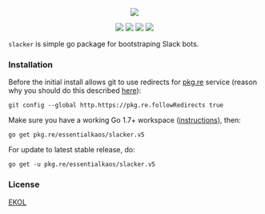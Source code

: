 <p align="center"><a href="#readme"><img src="https://gh.kaos.io/slacker.svg"/></a></p>

<p align="center">
  <a href="https://godoc.org/pkg.re/essentialkaos/slacker.v6"><img src="https://godoc.org/pkg.re/essentialkaos/slacker.v6?status.svg"></a>
  <a href="https://goreportcard.com/report/github.com/essentialkaos/slacker"><img src="https://goreportcard.com/badge/github.com/essentialkaos/slacker"></a>
  <a href="https://codebeat.co/projects/github-com-essentialkaos-slacker-master"><img src="https://codebeat.co/badges/849c74bd-e041-44e6-9d9a-f2d46408b286"></a>
  <a href="https://essentialkaos.com/ekol"><img src="https://gh.kaos.io/ekol.svg"></a>
</p>

`slacker` is simple go package for bootstraping Slack bots.

### Installation

Before the initial install allows git to use redirects for [pkg.re](https://github.com/essentialkaos/pkgre) service (reason why you should do this described [here](https://github.com/essentialkaos/pkgre#git-support)):

```
git config --global http.https://pkg.re.followRedirects true
```

Make sure you have a working Go 1.7+ workspace ([instructions](https://golang.org/doc/install)), then:

````
go get pkg.re/essentialkaos/slacker.v5
````

For update to latest stable release, do:

```
go get -u pkg.re/essentialkaos/slacker.v5
```

### License

[EKOL](https://essentialkaos.com/ekol)
